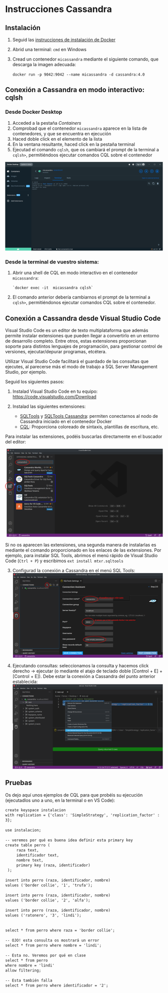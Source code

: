 # Instrucciones Cassandra

## Instalación

1. Seguid las [instrucciones de instalación de Docker](../instrucciones_docker/instrucciones_docker.md)

2. Abrid una terminal: `cmd` en Windows

3. Cread un contenedor `micassandra` mediante el siguiente comando, que descarga la imagen adecuada:

   `docker run -p 9042:9042 --name micassandra -d cassandra:4.0`

## Conexión a Cassandra en modo interactivo: cqlsh

### Desde Docker Desktop

1. Acceded a la pestaña _Containers_
2. Comprobad que el contenedor `micassandra` aparece en la lista de contenedores, y que se encuentra en ejecución
3. Haced doble click en el elemento de la lista
4. En la ventana resultante, haced click en la pestaña terminal
5. Ejecutad el comando `cqlsh`, que os cambiará el prompt de la terminal a `cqlsh>`, permitiéndoos ejecutar comandos CQL sobre el contenedor

![](cqlshDockerDesktop.png)

### Desde la terminal de vuestro sistema:

1. Abrir una shell de CQL en modo interactivo en el contenedor `micassandra`:

       `docker exec -it  micassandra cqlsh`

2. El comando anterior debería cambiarnos el prompt de la terminal a `cqlsh>`, permitiéndonos ejecutar comandos CQL sobre el contenedor.

## Conexión a Cassandra desde Visual Studio Code

Visual Studio Code es un editor de texto multiplataforma que además permite instalar extensiones que pueden llegar a convertirlo en un entorno de desarrollo completo. Entre otros, estas extensiones proporcionan soporte para distintos lenguajes de programación, para gestionar control de versiones, ejecutar/depurar programas, etcétera.

Utilizar Visual Studio Code facilitará el guardado de las consultas que ejecutes, al parecerse más el modo de trabajo a SQL Server Management Studio, por ejemplo.

Seguid los siguientes pasos:

1. Instalad Visual Studio Code en tu equipo: https://code.visualstudio.com/Download

2. Instalad las siguientes extensiones:

   - [SQLTools](https://marketplace.visualstudio.com/items?itemName=mtxr.sqltools)  y [SQLTools Cassandra](https://marketplace.visualstudio.com/items?itemName=JordanHury.sqltools-cassandra): permiten conectarnos al nodo de Cassandra iniciado en el contenedor Docker
   - [CQL](https://marketplace.visualstudio.com/items?itemName=LawrenceGrant.cql): Proporciona coloreado de sintaxis, plantillas de escritura, etc.

Para instalar las extensiones, podéis buscarlas directamente en el buscador del editor:

   ![instalar extensiones](instalarextensiones.png)

   Si no os aparecen las extensiones, una segunda manera de instalarlas es mediante el comando proporcionado en los enlaces de las extensiones. Por ejemplo, para instalar SQL Tools, abrimos el menú rápido de Visual Studio Code (`Ctrl + P`) y escribimos `ext install mtxr.sqltools`

3. Configurad la conexión a Cassandra en el menú SQL Tools:
  ![configurar SQL tools](configurarSQLTools.png)

4. Ejecutando consultas: seleccionamos la consulta y hacemos click derecho -> ejecutar (o mediante el atajo de teclado doble [Control + E] + [Control + E]). Debe estar la conexión a Cassandra del punto anterior establecida:
   ![ejecutar consultas](ejecutarConsulta.png)

## Pruebas

Os dejo aquí unos ejemplos de CQL para que probéis su ejecución (ejecutadlos uno a uno, en la terminal o en VS Code):

```cql
create keyspace instalacion
with replication = {'class': 'SimpleStrategy', 'replication_factor' : 3};

use instalacion;

-- veremos por qué es buena idea definir esta primary key
create table perro (
     raza text,
     identificador text,
     nombre text,
     primary key (raza, identificador)
 );

insert into perro (raza, identificador, nombre)
values ('border collie', '1', 'trufa');

insert into perro (raza, identificador, nombre)
values ('border collie', '2', 'alfa');

insert into perro (raza, identificador, nombre)
values ('ratonero', '3', 'lindi');


select * from perro where raza = 'border collie';

-- OJO! esta consulta os mostrará un error
select * from perro where nombre = 'lindi';

-- Esta no. Veremos por qué en clase
select * from perro
where nombre = 'lindi'
allow filtering;

-- Esta también falla
select * from perro where identificador = '2';
```
